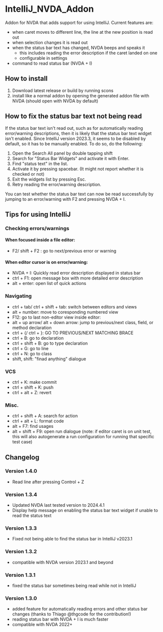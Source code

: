 # IntelliJ_NVDA_Addon
Addon for NVDA that adds support for using IntelliJ.
Current features are:

* when caret moves to different line, the line at the new position is read out
* when selection changes it is read out
* when the status bar text has changed, NVDA beeps and speaks it
    - this includes reading the error description if the caret landed on one
    - configurable in settings
* command to read status bar (NVDA + I)

## How to install
1. Download latest release or build by running scons
2. install like a normal addon by opening the generated addon file with NVDA (should open with NVDA by default)

## How to fix the status bar text not being read

If the status bar text isn't read out, such as for automatically reading error/warning descriptions, then it is likely that the status bar text widget isn't enabled. Since IntelliJ version 2023.3, it seems to be disabled by default, so it has to be manually enabled. To do so, do the following:

1. Open the Search All panel by double tapping shift
2. Search for "Status Bar Widgets" and activate it with Enter.
3. Find  "status text" in the list.
4. Activate it by pressing spacebar. (It  might not report whether it is checked or not)
5. Exit the widgets list by pressing Esc.
6. Retry reading the error/warning description.

You can test whether the status bar text can now be read successfully by jumping to an error/warning with F2 and pressing NVDA + I.

## Tips for using IntelliJ
### Checking errors/warnings
#### When focused inside a file editor:
* F2/ shift + F2 : go to next/previous error or warning
#### When editor cursor is on error/warning:
* NVDA  + I: Quickly read error description displayed in status bar
* ctrl + F1: open message box with more detailed error description
* alt + enter: open list of quick actions

### Navigating
* ctrl + tab/ ctrl + shift + tab: switch between editors and views
* alt + number: move to coresponding numbered view
* F12: go to last non-editor view
inside editor:
* alt + up arrow/ alt + down arrow: jump to previous/next class, field, or method declaration
* ctrl + {/ ctrl + }: GO TO PREVIOUS/NEXT MATCHING BRACE
* ctrl + B: go to declaration
* ctrl + shift + B: go to type declaration
* ctrl + G: go to line
* ctrl + N: go to class
* shift, shift: "finad anything" dialogue

### VCS
* ctrl + K: make commit
* ctrl + shift + K: push
* ctrl + alt + Z: revert

### Misc.
* ctrl + shift + A: search for action
* ctrl + alt + L: format code
* alt + F7: find usages
* alt + shift + F9: open run dialogue (note: if editor caret is on unit test, this will also autogenerate a run configuration for running that specific test case)

## Changelog
### Version 1.4.0
* Read line after pressing Control + Z
### Version 1.3.4
* Updated NVDA last tested version to 2024.4.1
* Display help message on enabling the status bar text widget if unable to read the status text
### Version 1.3.3
* Fixed not being able to find the status bar in IntelliJ v2023.1
### Version 1.3.2
* compatible with NVDA version 2023.1 and beyond
### Version 1.3.1
* fixed the status bar sometimes being read while not in IntelliJ
### Version 1.3.0
* added feature for automatically reading errors and other status bar changes (thanks to Thiago @thgcode for the contribution!)
* reading status bar with NVDA + I is much faster
* compatible with NVDA 2022+
